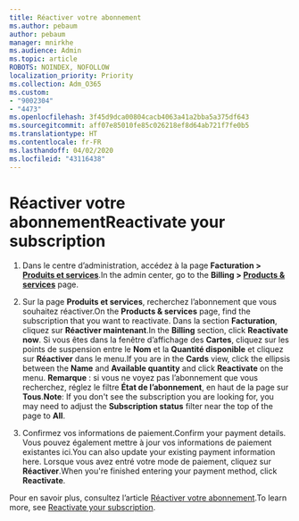 ```yaml
---
title: Réactiver votre abonnement
ms.author: pebaum
author: pebaum
manager: mnirkhe
ms.audience: Admin
ms.topic: article
ROBOTS: NOINDEX, NOFOLLOW
localization_priority: Priority
ms.collection: Adm_O365
ms.custom:
- "9002304"
- "4473"
ms.openlocfilehash: 3f45d9dca00804cacb4063a41a2bba5a375df643
ms.sourcegitcommit: aff07e85010fe85c026218ef8d64ab721f7fe0b5
ms.translationtype: HT
ms.contentlocale: fr-FR
ms.lasthandoff: 04/02/2020
ms.locfileid: "43116438"
---
```

# <a name="reactivate-your-subscription"></a><span data-ttu-id="a1093-102">Réactiver votre abonnement</span><span class="sxs-lookup"><span data-stu-id="a1093-102">Reactivate your subscription</span></span>

1. <span data-ttu-id="a1093-103">Dans le centre d’administration, accédez à la page **Facturation > [Produits et services](https://go.microsoft.com/fwlink/p/?linkid=842054)**.</span><span class="sxs-lookup"><span data-stu-id="a1093-103">In the admin center, go to the **Billing > [Products & services](https://go.microsoft.com/fwlink/p/?linkid=842054)** page.</span></span>

2. <span data-ttu-id="a1093-104">Sur la page **Produits et services**, recherchez l’abonnement que vous souhaitez réactiver.</span><span class="sxs-lookup"><span data-stu-id="a1093-104">On the **Products & services** page, find the subscription that you want to reactivate.</span></span>  <span data-ttu-id="a1093-105">Dans la section **Facturation**, cliquez sur **Réactiver maintenant**.</span><span class="sxs-lookup"><span data-stu-id="a1093-105">In the **Billing** section, click **Reactivate now**.</span></span>  <span data-ttu-id="a1093-106">Si vous êtes dans la fenêtre d’affichage des **Cartes**, cliquez sur les points de suspension entre le **Nom** et la **Quantité disponible** et cliquez sur **Réactiver** dans le menu.</span><span class="sxs-lookup"><span data-stu-id="a1093-106">If you are in the **Cards** view, click the ellipsis between the **Name** and **Available quantity** and click **Reactivate** on the menu.</span></span> <span data-ttu-id="a1093-107">**Remarque** : si vous ne voyez pas l’abonnement que vous recherchez, réglez le filtre **État de l’abonnement**, en haut de la page sur **Tous**.</span><span class="sxs-lookup"><span data-stu-id="a1093-107">**Note**: If you don't see the subscription you are looking for, you may need to adjust the **Subscription status** filter near the top of the page to **All**.</span></span>

3. <span data-ttu-id="a1093-108">Confirmez vos informations de paiement.</span><span class="sxs-lookup"><span data-stu-id="a1093-108">Confirm your payment details.</span></span>  <span data-ttu-id="a1093-109">Vous pouvez également mettre à jour vos informations de paiement existantes ici.</span><span class="sxs-lookup"><span data-stu-id="a1093-109">You can also update your existing payment information here.</span></span>  <span data-ttu-id="a1093-110">Lorsque vous avez entré votre mode de paiement, cliquez sur **Réactiver**.</span><span class="sxs-lookup"><span data-stu-id="a1093-110">When you're finished entering your payment method, click **Reactivate**.</span></span>

<span data-ttu-id="a1093-111">Pour en savoir plus, consultez l’article [Réactiver votre abonnement](https://docs.microsoft.com/office365/admin/subscriptions-and-billing/reactivate-your-subscription).</span><span class="sxs-lookup"><span data-stu-id="a1093-111">To learn more, see [Reactivate your subscription](https://docs.microsoft.com/office365/admin/subscriptions-and-billing/reactivate-your-subscription).</span></span>

